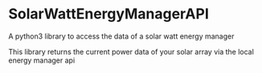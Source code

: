 # SolarWattEnergyManagerAPI
A python3 library to access the data of a solar watt energy manager

This library returns the current power data of your solar array via the local energy manager api
